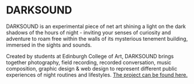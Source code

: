 # DARKSOUND

<p>DARKSOUND is an experimental piece of net art shining a light on the dark shadows of the hours of night - inviting your senses of curiosity and adventure to roam free within the walls of its mysterious tenement building, immersed in the sights and sounds.</p>
<p>Created by students at Edinburgh College of Art, DARKSOUND brings together photography, field recording, recorded conversation, music composition, graphic design & web design to represent different public experiences of night routines and lifestyles. <a href="http://darksound-interactive.com/">The project can be found here.</a></p>
